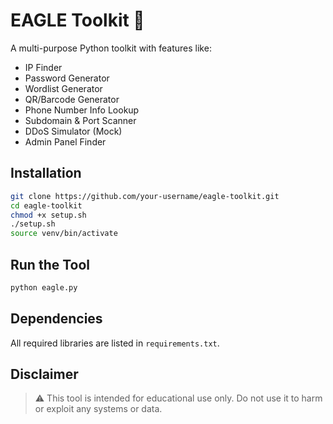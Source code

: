 # EAGLE Toolkit 🦅

A multi-purpose Python toolkit with features like:

- IP Finder
- Password Generator
- Wordlist Generator
- QR/Barcode Generator
- Phone Number Info Lookup
- Subdomain & Port Scanner
- DDoS Simulator (Mock)
- Admin Panel Finder

## Installation

```bash
git clone https://github.com/your-username/eagle-toolkit.git
cd eagle-toolkit
chmod +x setup.sh
./setup.sh
source venv/bin/activate


```

## Run the Tool

```bash
python eagle.py
```

## Dependencies

All required libraries are listed in `requirements.txt`.

## Disclaimer

> ⚠️ This tool is intended for educational use only. Do not use it to harm or exploit any systems or data.
